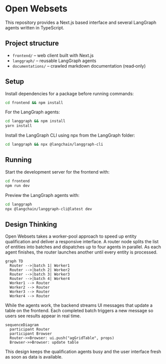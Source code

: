 # Open Websets

This repository provides a Next.js based interface and several LangGraph agents written in TypeScript.

## Project structure

- `frontend/` – web client built with Next.js
- `langgraph/` – reusable LangGraph agents
- `documentations/` – crawled markdown documentation (read‑only)

## Setup

Install dependencies for a package before running commands:

```bash
cd frontend && npm install
```

For the LangGraph agents:

```bash
cd langgraph && npm install
yarn install
```

Install the LangGraph CLI using npx from the LangGraph folder:

```bash
cd langgraph && npx @langchain/langgraph-cli
```

## Running

Start the development server for the frontend with:

```bash
cd frontend
npm run dev
```

Preview the LangGraph agents with:

```bash
cd langgraph
npx @langchain/langgraph-cli@latest dev
```

## Design Thinking

Open Websets takes a worker-pool approach to speed up entity qualification and deliver a responsive interface. A router node splits the list of entities into batches and dispatches up to four agents in parallel. As each agent finishes, the router launches another until every entity is processed.

```mermaid
graph TD
  Router -->|batch 1| Worker1
  Router -->|batch 2| Worker2
  Router -->|batch 3| Worker3
  Router -->|batch 4| Worker4
  Worker1 --> Router
  Worker2 --> Router
  Worker3 --> Router
  Worker4 --> Router
```

While the agents work, the backend streams UI messages that update a table on the frontend. Each completed batch triggers a new message so users see results appear in real time.

```mermaid
sequenceDiagram
  participant Router
  participant Browser
  Router->>Browser: ui.push("agGridTable", props)
  Browser->>Browser: update table
```

This design keeps the qualification agents busy and the user interface fresh as soon as data is available.
